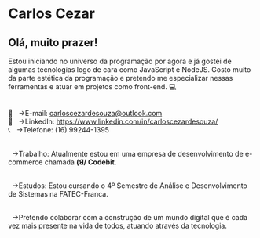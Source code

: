 # Carlos Cezar

## Olá, muito prazer!

Estou iniciando no universo da programação por agora e já gostei de algumas 
tecnologias logo de cara como JavaScript e NodeJS. Gosto muito da parte 
estética da programação e pretendo me especializar nessas ferramentas e 
atuar em projetos como front-end. :computer:

<br/> :email: &nbsp; ->E-mail: carloscezardesouza@outlook.com
<br/> :link: &nbsp; ->LinkedIn: https://www.linkedin.com/in/carloscezardesouza/
<br/> :telephone_receiver: &nbsp; ->Telefone: (16) 99244-1395
            
<br/> &nbsp; ->Trabalho: Atualmente estou em uma empresa de desenvolvimento de e-commerce 
chamada **(ꓭ/ Codebit**.

<br/> &nbsp; ->Estudos: Estou cursando o 4º Semestre de Análise e Desenvolvimento de Sistemas na FATEC-Franca.

<br/> &nbsp; ->Pretendo colaborar com a construção de um mundo digital que é cada vez mais presente na 
vida de todos, atuando através da tecnologia.
